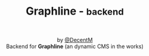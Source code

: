 <h1 align="center">
  Graphline -
  <small>backend</small>
</h1>

<div align="center">
  <br>

  by [@DecentM](https://github.com/DecentM)  
  Backend for <b>Graphline</b> (an dynamic CMS in the works)
</div>
